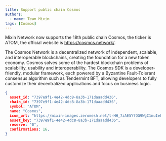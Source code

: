 ```yaml
---
title: Support public chain Cosmos
authors:  
  - name: Team Mixin
tags: [Cosmos]
---
```


Mixin Network now supports the 18th public chain Cosmos, the ticker is ATOM, the official website is <https://cosmos.network/>.

The Cosmos Network is a decentralized network of independent, scalable, and interoperable blockchains, creating the foundation for a new token economy. Cosmos solves some of the hardest blockchain problems of scalability, usability and interoperability.
The Cosmos SDK is a developer-friendly, modular framework, each powered by a Byzantine Fault-Tolerant consensus algorithm such as Tendermint BFT, allowing developers to fully customize their decentralized applications and focus on business logic.





```json
{
  asset_id: "7397e9f1-4e42-4dc8-8a3b-171daaadd436",
  chain_id: "7397e9f1-4e42-4dc8-8a3b-171daaadd436",
  symbol: "ATOM",
  name: "Cosmos",
  icon_url: "https://mixin-images.zeromesh.net/t-HH_7zAE5Y7OG9WgC1muIeFWJee4WypzbdJ5FjakEIivRYnSz89CBR4twXH-K_wFFodURRhYulVY-PrOO35ZoQ=s128";;,
  asset_key: "7397e9f1-4e42-4dc8-8a3b-171daaadd436",
  reserve: "0",
  confirmations: 16,
}
```
